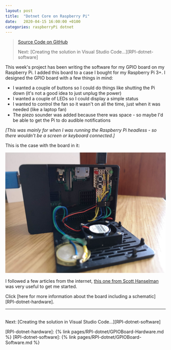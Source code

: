 ```yaml
---
layout: post
title:  "Dotnet Core on Raspberry Pi"
date:   2020-04-15 16:00:00 +0100
categories: raspberryPi dotnet
---
```


> [Source Code on GitHub][gpio-board-github]
> 
> Next: [Creating the solution in Visual Studio Code...][RPI-dotnet-software]

This week's project has been writing the software for my GPIO board on my Raspberry Pi. I added this board to a case I bought for my Raspberry Pi 3+.
I designed the GPIO board with a few things in mind:

- I wanted a couple of buttons so I could do things like shutting the Pi down (it's not a good idea to just unplug the power)
- I wanted a couple of LEDs so I could display a simple status
- I wanted to control the fan so it wasn't on all the time, just when it was needed (like a laptop fan)
- The piezo sounder was added because there was space - so maybe I'd be able to get the Pi to do audible notifications

_\[This was mainly for when I was running the Raspberry Pi headless - so there wouldn't be a screen or keyboard connected.\]_

This is the case with the board in it:

![RPI LED Board](/assets/images/RPI-dotnet/GpioBoard.jpg)


I followed a few articles from the internet, [this one from Scott Hanselman][hanselman-remote-debugging] was very useful to get me started.

Click [here for more information about the board including a schematic][RPI-dotnet-hardware].

<hr/><br/>
Next: [Creating the solution in Visual Studio Code...][RPI-dotnet-software]

[RPI-dotnet-hardware]: {% link pages/RPI-dotnet/GPIOBoard-Hardware.md %}
[RPI-dotnet-software]: {% link pages/RPI-dotnet/GPIOBoard-Software.md %}

[gpio-board-github]: https://github.com/codewrite/rPiLedButtonFanBoard
[hanselman-remote-debugging]: https://www.hanselman.com/blog/RemoteDebuggingWithVSCodeOnWindowsToARaspberryPiUsingNETCoreOnARM.aspx
